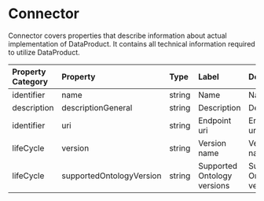 # Connector

Connector covers properties that describe information about actual implementation of DataProduct. It contains all technical information required to utilize DataProduct.

| Property Category | Property | Type | Label | Description |
| :--- | :--- | :--- | :--- | :--- |
| identifier | name | string | Name | Name. |
| description | descriptionGeneral | string | Description | Description. |
| identifier | uri | string | Endpoint uri | Endpoint uri. |
| lifeCycle | version | string | Version name | Version name. |
| lifeCycle | supportedOntologyVersion | string | Supported Ontology versions | Supported Ontology versions. |
